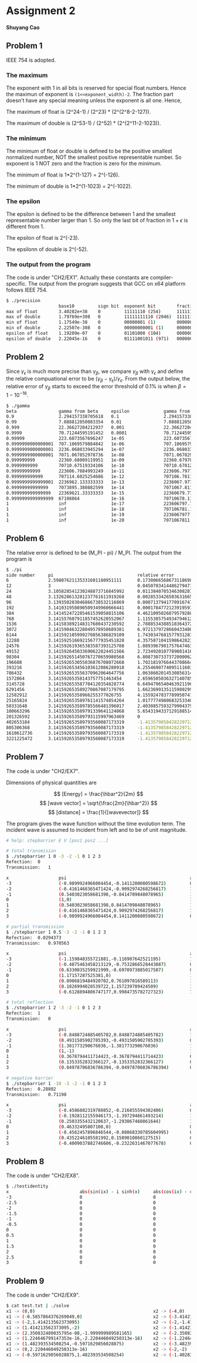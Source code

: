# Assignment 2

#### Shuyang Cao

## Problem 1

IEEE 754 is adopted.

### The maximum

The exponent with 1 in all bits is reserved for special float numbers. Hence the maximun of exponent is `(1<<exponent_width)-2`. The fraction part doesn't have any special meaning unless the exponent is all one. Hence,

The maximum of float is (2^24-1) / (2^23) * (2^(2^8-2-127)).

The maximum of double is (2^53-1) / (2^52) * (2^(2^11-2-1023)). 

### The minimum

The minimum of float or double is defined to be the positive smallest normalized number, NOT the smallest positive representable number. So exponent is 1 NOT zero and the fraction is zero for the minimum.

The minimum of float is 1*2^(1-127) = 2^(-126).

The minimum of double is 1*2^(1-1023) = 2^(-1022).

### The epsilon

The epsilon is defined to be the difference between 1 and the smallest representable number larger than 1. So only the last bit of fraction in $1+\epsilon$ is different from 1.

The epsilon of float is 2^(-23).

The epsilonn of double is 2^(-52).

### The output from the program

The code is under "CH2/EX1". Actually these constants are compiler-specific. The output from the program suggests that GCC on x64 platform follows IEEE 754.

```bash
$ ./precision 
                    base10         sign bit  exponent bit        fraction bit                                           
max of float        3.40282e+38    0         11111110 (254)      11111111111111111111111                                
max of double       1.79769e+308   0         11111111110 (2046)  1111111111111111111111111111111111111111111111111111   
min of float        1.17549e-38    0         00000001 (1)        00000000000000000000000                                
min of double       2.22507e-308   0         00000000001 (1)     0000000000000000000000000000000000000000000000000000   
epsilon of float    1.19209e-07    0         01101000 (104)      00000000000000000000000                                
epsilon of double   2.22045e-16    0         01111001011 (971)   0000000000000000000000000000000000000000000000000000   
```

## Problem 2

Since $\gamma_\epsilon$ is much more precise than $\gamma_\beta$, we compare $\gamma_\beta$ with $\gamma_\epsilon$ and define the relative compuational error to be $(\gamma_\beta - \gamma_\epsilon)/\gamma_\epsilon$. From the output below, the relative error of $\gamma_\beta$ starts to exceed the error threshold of 0.1% is when $\beta = 1 - 10^{-16}$.

```bash
$ ./gamma
beta                gamma from beta     epsilon             gamma from epsilon  relative error      
0.9                 2.294157338705618   0.1                 2.294157338705618   0                   
0.99                7.088812050083354   0.01                7.088812050083359   -6.264649234773272e-16
0.999               22.36627204212937   0.001               22.36627204212922   6.830225792687734e-15
0.9999              70.71244595191452   0.0001              70.71244595190174   1.806691625072123e-13
0.99999             223.6073567696247   1e-05               223.6073567690697   2.48236906511553e-12
0.9999990000000001  707.1069579884842   1e-06               707.106957963309    3.560303589445676e-11
0.9999999000000001  2236.068033945294   1e-07               2236.068033401491   2.431959986119411e-10
0.9999999900000001  7071.067852978736   1e-08               7071.067829543143   3.314293337057601e-09
0.999999999         22360.68009119951   1e-09               22360.67978058807   1.389096612914218e-08
0.9999999999        70710.67519334106   1e-10               70710.67812042251   -4.139518292731546e-08
0.99999999999       223606.7884993249   1e-11               223606.797750538    -4.137268277047632e-08
0.999999999999      707114.6025254686   1e-12               707106.7811867243   1.106104332803255e-05
0.9999999999999001  2236962.133333333   1e-13               2236067.977499845   0.0003998786452313597
0.99999999999999    7073895.380882599   1e-14               7071067.811865492   0.0003998786452539518
0.999999999999999   22369621.33333333   1e-15               22360679.7749979    0.000399878645256068
0.9999999999999999  67108864            1e-16               70710678.11865474   -0.05093734375748434
1                   inf                 1e-17               223606797.749979    inf                 
1                   inf                 1e-18               707106781.1865475   inf                 
1                   inf                 1e-19               2236067977.49979    inf                 
1                   inf                 1e-20               7071067811.865476   inf 
```

## Problem 6

The relative error is defined to be (M_PI - pi) / M_PI. The output from the program is

```bash
$ ./pi 
side number     pi                                relative error                    
6               2.59807621135331601180951111      0.1730066568673118698740154286    
12              3                                 0.04507034144862794716734910594   
24              3.105828541230248873716845992     0.0113840705346308287970735762    
48              3.132628613281237761611919268     0.002853342650363166563970418466  
96              3.139350203046866738532116869     0.0007137941770916747833905513509 
192             3.141031950890509349960666441     0.0001784772123919597789677704558 
384             3.141452472285461539058815106     4.462109502687957928801845697e-05 
768             3.141557607911857452620552067     1.115538575493479461200538316e-05 
1536            3.141583892148317680437230592     2.788853438851836437204932337e-06 
3072            3.141590463228049578958689381     6.972137972866043348024278452e-07 
6144            3.141592105999270856386829109     1.743034768157793128383011884e-07 
12288           3.141592516692156777935451828     4.357587104159864282342659787e-08 
24576           3.141592619365383587393125708     1.089396790175764746345211882e-08 
49152           3.141592645033690622824451566     2.723492010778908141671590768e-09 
98304           3.141592651450767270659980568     6.808730733737200006253260931e-10 
196608          3.141592653055036876708072668     1.702181976644370866476914067e-10 
393216          3.141592653456103612086280918     4.255469077409511160390015597e-11 
786432          3.141592653556370962064647756     1.063860201453085631439925295e-11 
1572864         3.14159265358143757751463454      2.659650503632714078599813238e-12 
3145728         3.141592653587704120354828774     6.649479654046392119636504603e-13 
6291456         3.141592653589270867087179795     1.662369913511598029909126151e-13 
12582912        3.14159265358966255377026755      4.155924783778995074772815377e-14 
25165824        3.141592653589761141574854264     1.017777498068325334093680156e-14 
50331648        3.141592653589785566481396017     2.403085759327990437904042471e-15 
100663296       3.141592653589791339641124068     5.654319433712918851434711377e-16 
201326592       3.141592653589793115997963469     0                                 
402653184       3.141592653589793560087173319     -1.413579858428229712858677844e-16
805306368       3.141592653589793560087173319     -1.413579858428229712858677844e-16
1610612736      3.141592653589793560087173319     -1.413579858428229712858677844e-16
3221225472      3.141592653589793560087173319     -1.413579858428229712858677844e-16
```

## Problem 7

The code is under "CH2/EX7".

Dimensions of physical quantities are

$$
[Energy] = \frac{\hbar^2}{2m}
$$
$$
[wave vector] = \sqrt{\frac{2m}{\hbar^2}}
$$
$$
[distance] = \frac{1}{[wavevector]}
$$

The program gives the wave function without the time evolution term. The incident wave is assumed to incident from left and to be of unit magnitude.

```bash
# help: stepbarrier E V [pos1 pos2 ...]

# total transmision
$ ./stepbarrier 1 0 -3 -2 -1 0 1 2 3
Refection:	0
Transmission:	1

x                   psi                                               amplitude           
-3                  (-0.9899924966004454,-0.1411200080598672)         0.9999999999999999  
-2                  (-0.4161468365471424,-0.9092974268256817)         1                   
-1                  (0.5403023058681398,-0.8414709848078965)          1                   
0                   (1,0)                                             1                   
1                   (0.5403023058681398,0.8414709848078965)           1                   
2                   (-0.4161468365471424,0.9092974268256817)          1                   
3                   (-0.9899924966004454,0.1411200080598672)          0.9999999999999999 

# partial transmission
$ ./stepbarrier 1 0.5 -3 -2 -1 0 1 2 3
Refection:	0.0294373
Transmission:	0.970563

x                   psi                                               amplitude           
-3                  (-1.159848355721881,-0.116907642521195)           1.165725355798104   
-2                  (-0.4875463458213129,-0.7532866528443087)         0.8972971752307578  
-1                  (0.6330035259921999,-0.6970973885017507)          0.9416146945404572  
0                   (1.17157287525381,0)                              1.17157287525381    
1                   (0.8906819484920702,0.761097016589113)            1.17157287525381    
2                   (0.1826994028539722,1.157239789424509)            1.17157287525381    
3                   (-0.6128894806747177,0.9984735782727323)          1.17157287525381

# total reflection
$ ./stepbarrier 1 2 -3 -2 -1 0 1 2 3
Refection:	1
Transmission:	0

x                   psi                                               amplitude           
-3                  (-0.8488724885405782,0.8488724885405782)          1.200486986019485   
-2                  (0.4931505902785393,-0.4931505902785393)          0.6974202530642076  
-1                  (1.381773290676036,-1.381773290676036)            1.954122527798952   
0                   (1,-1)                                            1.414213562373095   
1                   (0.3678794411714423,-0.3678794411714423)          0.5202600950228889  
2                   (0.1353352832366127,-0.1353352832366127)          0.1913929930208219  
3                   (0.04978706836786394,-0.04978706836786394)        0.0704095473166297

# negative barrier
$ ./stepbarrier 1 -10 -3 -2 -1 0 1 2 3
Refection:	0.28802
Transmission:	0.71198

x                   psi                                               amplitude           
-3                  (-0.4586882319780852,-0.216855594302406)          0.5073669706784542  
-2                  (-0.1928112155946173,-1.397294661493214)          1.410534840369605   
-1                  (0.2503355432120637,-1.293067460861644)           1.317076817248887   
0                   (0.46332495807108,0)                              0.46332495807108    
1                   (-0.4562457896846544,-0.08068330785604995)        0.46332495807108    
2                   (0.4352246105581992,0.1589010860127515)           0.46332495807108    
3                   (-0.4009037882746606,-0.2322631467077678)         0.4633249580710799 
```

## Problem 8

The code is under "CH2/EX8".

```bash
$ ./testidentity 
x                           abs(sin(ix) - i sinh(x)     abs(cos(ix) - cosh(x)       
-3                          0                           0                           
-2.5                        0                           0                           
-2                          0                           0                           
-1.5                        0                           0                           
-1                          0                           0                           
-0.5                        0                           0                           
0                           0                           0                           
0.5                         0                           0                           
1                           0                           0                           
1.5                         0                           0                           
2                           0                           0                           
2.5                         0                           0                           
3                           0                           0 
```

## Problem 9

The code is under "CH2/EX9".

```bash
$ cat test.txt | ./solve 
x1 -> (0,0)                                             x2 -> (-4,0)                                            	
x1 -> (-0.5857864376269049,0)                           x2 -> (-3.414213562373095,0)                            	
x1 -> (-2,1.414213562373095)                            x2 -> (-2,-1.414213562373095)                           	
x1 -> (1.414213562373095,-2)                            x2 -> (-1.414213562373095,-2)                           	
x1 -> (2.350832480035795e-08,-1.999999989581165)        x2 -> (-2.350832480035795e-08,-2.000000010418835)       	
x1 -> (1.224646799147353e-16,-2.220446049250313e-16)    x2 -> (-1.224646799147353e-16,-4)                       	
x1 -> (1.482393534508254,-0.5971629856028875)           x2 -> (-3.482393534508254,-1.402837014397113)           	
x1 -> (0,2.220446049250313e-16)                         x2 -> (-2,-2)                                           	
x1 -> (-0.5971629856028875,1.482393534508254)           x2 -> (-1.402837014397113,-3.482393534508254) 
```
